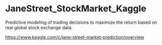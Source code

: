 # JaneStreet_StockMarket_Kaggle

Predictive modeling of trading decisions to maximize the return based on real global stock exchange data.

https://www.kaggle.com/c/jane-street-market-prediction/overview
